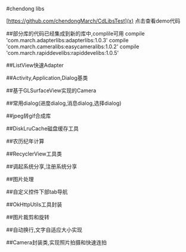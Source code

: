 #chendong libs

[https://github.com/chendongMarch/CdLibsTest](x)   点击查看demo代码

##部分库的代码已经集成到新的库中,complile可用
compile 'com.march.adapterlibs:adapterlibs:1.0.3'
compile 'com.march.cameralibs:easycameralibs:1.0.2'
compile 'com.march.rapiddevelibs:rapiddevelibs:1.0.5'


##ListView快速Adapter

##Activity,Application,Dialog基类

##基于GLSurfaceView实现的Camera

##常用dialog(进度dialog,消息dialog,选择dialog)

##jpeg转gif合成库

##DiskLruCache磁盘缓存工具

##农历纪年计算

##RecyclerView工具类

##调起系统分享,注册系统分享

##图片处理

##自定义控件下部tab导航

##OkHttpUtils工具封装

##图片裁剪和旋转

##自动换行,文字自适应大小实现

##Camera封装类,实现照片拍摄和快速连拍